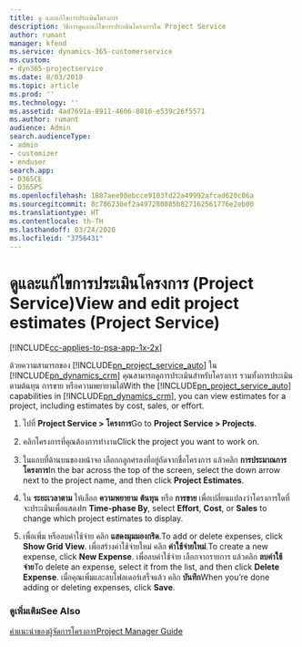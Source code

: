 ```yaml
---
title: ดู และแก้ไขการประเมินโครงการ
description: วิธีการดูและแก้ไขการประเมินโครงการใน Project Service
author: rumant
manager: kfend
ms.service: dynamics-365-customerservice
ms.custom:
- dyn365-projectservice
ms.date: 8/03/2018
ms.topic: article
ms.prod: ''
ms.technology: ''
ms.assetid: 4ad7691a-8911-4606-8816-e539c26f5571
ms.author: rumant
audience: Admin
search.audienceType:
- admin
- customizer
- enduser
search.app:
- D365CE
- D365PS
ms.openlocfilehash: 1807aee98ebcce9103fd22a49992afcad620c06a
ms.sourcegitcommit: 8c786230ef2a497280885b827162561776e2eb00
ms.translationtype: HT
ms.contentlocale: th-TH
ms.lasthandoff: 03/24/2020
ms.locfileid: "3756431"
---
```

# <a name="view-and-edit-project-estimates-project-service"></a><span data-ttu-id="8b45c-103">ดูและแก้ไขการประเมินโครงการ (Project Service)</span><span class="sxs-lookup"><span data-stu-id="8b45c-103">View and edit project estimates (Project Service)</span></span>

[!INCLUDE[cc-applies-to-psa-app-1x-2x](../includes/cc-applies-to-psa-app-1x-2x.md)]

<span data-ttu-id="8b45c-104">ด้วยความสามารถของ [!INCLUDE[pn_project_service_auto](../includes/pn-project-service-auto.md)] ใน [!INCLUDE[pn_dynamics_crm](../includes/pn-dynamics-crm.md)] คุณสามารถดูการประเมินสำหรับโครงการ รวมทั้งการประเมินตามต้นทุน การขาย หรือความพยายามได้</span><span class="sxs-lookup"><span data-stu-id="8b45c-104">With the [!INCLUDE[pn_project_service_auto](../includes/pn-project-service-auto.md)] capabilities in [!INCLUDE[pn_dynamics_crm](../includes/pn-dynamics-crm.md)], you can view estimates for a project, including estimates by cost, sales, or effort.</span></span>  
  
1.  <span data-ttu-id="8b45c-105">ไปที่ **Project Service > โครงการ**</span><span class="sxs-lookup"><span data-stu-id="8b45c-105">Go to **Project Service > Projects**.</span></span>  
  
2.  <span data-ttu-id="8b45c-106">คลิกโครงการที่คุณต้องการทำงาน</span><span class="sxs-lookup"><span data-stu-id="8b45c-106">Click the project you want to work on.</span></span>  
  
3.  <span data-ttu-id="8b45c-107">ในแถบที่ด้านบนของหน้าจอ เลือกกลูกศรลงที่อยู่ถัดจากชื่อโครงการ แล้วคลิก **การประมาณการโครงการ**</span><span class="sxs-lookup"><span data-stu-id="8b45c-107">In the bar across the top of the screen, select the down arrow next to the project name, and then click **Project Estimates**.</span></span>  
  
4.  <span data-ttu-id="8b45c-108">ใน **ระยะเวลาตาม** ให้เลือก **ความพยายาม** **ต้นทุน** หรือ **การขาย** เพื่อเปลี่ยนแปลงว่าโครงการใดที่จะประเมินเพื่อแสดง</span><span class="sxs-lookup"><span data-stu-id="8b45c-108">In **Time-phase By**, select **Effort**, **Cost**, or **Sales** to change which project estimates to display.</span></span>  
  
5.  <span data-ttu-id="8b45c-109">เพื่อเพิ่ม หรือลบค่าใช้จ่าย คลิก **แสดงมุมมองกริด**.</span><span class="sxs-lookup"><span data-stu-id="8b45c-109">To add or delete expenses, click **Show Grid View**.</span></span> <span data-ttu-id="8b45c-110">เพื่อสร้างค่าใช้จ่ายใหม่ คลิก **ค่าใช้จ่ายใหม่**.</span><span class="sxs-lookup"><span data-stu-id="8b45c-110">To create a new expense, click **New Expense**.</span></span> <span data-ttu-id="8b45c-111">เพื่อลบค่าใช้จ่าย เลือกจากรายการ แล้วคลิก **ลบค่าใช้จ่าย**</span><span class="sxs-lookup"><span data-stu-id="8b45c-111">To delete an expense, select it from the list, and then click **Delete Expense**.</span></span> <span data-ttu-id="8b45c-112">เมื่อคุณเพิ่มและลบโฟลเดอร์เสร็จแล้ว คลิก **บันทึก**</span><span class="sxs-lookup"><span data-stu-id="8b45c-112">When you’re done adding or deleting expenses, click **Save**.</span></span>  
  
### <a name="see-also"></a><span data-ttu-id="8b45c-113">ดูเพิ่มเติม</span><span class="sxs-lookup"><span data-stu-id="8b45c-113">See Also</span></span>  
 [<span data-ttu-id="8b45c-114">คำแนะนำของผู้จัดการโครงการ</span><span class="sxs-lookup"><span data-stu-id="8b45c-114">Project Manager Guide</span></span>](../project-service/project-manager-guide.md)

